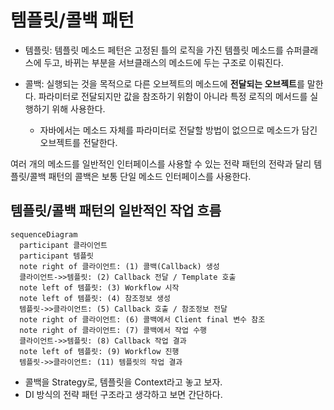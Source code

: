 # 템플릿/콜백 패턴

* 템플릿: 템플릿 메소드 페턴은 고정된 틀의 로직을 가진 템플릿 메소드를 슈퍼클래스에 두고, 
  바뀌는 부분을 서브클래스의 메소드에 두는 구조로 이뤄진다.


* 콜백: 실행되는 것을 목적으로 다른 오브젝트의 메소드에 **전달되는 오브젝트**를 말한다.
  파라미터로 전달되지만 값을 참조하기 위함이 아니라 특정 로직의 메서드를 실행하기 위해 사용한다.
  - 자바에서는 메소드 자체를 파라미터로 전달할 방법이 없으므로 메소드가 담긴 오브젝트를 전달한다.

여러 개의 메소드를 일반적인 인터페이스를 사용할 수 있는 전략 패턴의 전략과 달리
템플릿/콜백 패턴의 콜백은 보통 단일 메소드 인터페이스를 사용한다.

## 템플릿/콜백 패턴의 일반적인 작업 흐름

```mermaid
sequenceDiagram
  participant 클라이언트
  participant 템플릿
  note right of 클라이언트: (1) 콜백(Callback) 생성
  클라이언트->>템플릿: (2) Callback 전달 / Template 호출
  note left of 템플릿: (3) Workflow 시작
  note left of 템플릿: (4) 참조정보 생성
  템플릿->>클라이언트: (5) Callback 호출 / 참조정보 전달
  note right of 클라이언트: (6) 콜백에서 Client final 변수 참조
  note right of 클라이언트: (7) 콜백에서 작업 수행
  클라이언트->>템플릿: (8) Callback 작업 결과
  note left of 템플릿: (9) Workflow 진행
  템플릿->>클라이언트: (11) 템플릿의 작업 결과
```

- 콜백을 Strategy로, 템플릿을 Context라고 놓고 보자.
- DI 방식의 전략 패턴 구조라고 생각하고 보면 간단하다.